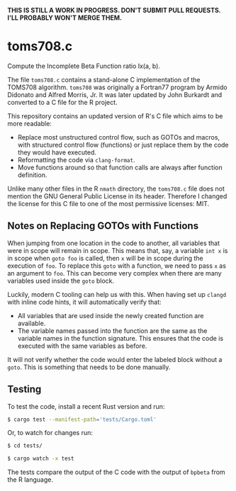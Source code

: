 **THIS IS STILL A WORK IN PROGRESS. DON'T SUBMIT PULL REQUESTS. I'LL PROBABLY WON'T MERGE THEM.**

# toms708.c

Compute the Incomplete Beta Function ratio Ix(a, b).

The file `toms708.c` contains a stand-alone C implementation of the TOMS708 algorithm.
`toms708` was originally a Fortran77 program by Armido Didonato and Alfred Morris, Jr.
It was later updated by John Burkardt and converted to a C file for the R project.

This repository contains an updated version of R's C file which aims to be more readable:

- Replace most unstructured control flow, such as GOTOs and macros, with structured control flow (functions) or just replace them by the code they would have executed.
- Reformatting the code via `clang-format`.
- Move functions around so that function calls are always after function definition.

Unlike many other files in the R `nmath` directory, the `toms708.c` file does not mention the GNU General Public License in its header.
Therefore I changed the license for this C file to one of the most permissive licenses: MIT.

## Notes on Replacing GOTOs with Functions

When jumping from one location in the code to another, all variables that were in scope will remain in scope.
This means that, say, a variable `int x` is in scope when `goto foo` is called, then `x` will be in scope during the execution of `foo`.
To replace this `goto` with a function, we need to pass `x` as an argument to `foo`.
This can become very complex when there are many variables used inside the `goto` block.

Luckily, modern C tooling can help us with this.
When having set up `clangd` with inline code hints, it will automatically verify that:

- All variables that are used inside the newly created function are available.
- The variable names passed into the function are the same as the variable names in the function signature.
    This ensures that the code is executed with the same variables as before.

It will not verify whether the code would enter the labeled block without a `goto`.
This is something that needs to be done manually.

## Testing

To test the code, install a recent Rust version and run:

```sh
$ cargo test --manifest-path='tests/Cargo.toml'
```

Or, to watch for changes run:

```sh
$ cd tests/

$ cargo watch -x test
```

The tests compare the output of the C code with the output of `bpbeta` from the R language.
